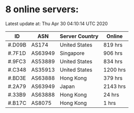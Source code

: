 # 8 online servers:

Latest update at: Thu Apr 30 04:10:14 UTC 2020

| ID | ASN | Server Country | Online |
| -- | --- | -------------- | ------ |
| #.D09B | AS174 | United States | 819 hrs |
| #.7F1D | AS63949 | Singapore | 906 hrs |
| #.9FC3 | AS53889 | United States | 834 hrs |
| #.C348 | AS35913 | United States | 1200 hrs |
| #.BD3E | AS63888 | Hong Kong | 379 hrs |
| #.2A79 | AS63949 | Japan | 2143 hrs |
| #.33B9 | AS63888 | Hong Kong | 24 hrs |
| #.B17C | AS8075 | Hong Kong | 1 hrs |

